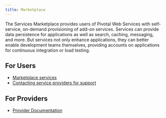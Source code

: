 ```yaml
---
title: Marketplace
---
```


The Services Marketplace provides users of Pivotal Web Services with self-service, on-demand provisioning of add-on services. Services can provide data persistence for applications as well as search, caching, messaging, and more. But services not only enhance applications, they can better enable development teams themselves, providing accounts on applications for continuous integration or load testing.

## <a id='users'></a>For Users ##

* [Marketplace services](./services/)
* [Contacting service providers for support](contacting-service-providers-for-support.html)

## <a id='providers'></a>For Providers ##

* [Provider Documentation](./providers/index.html)
